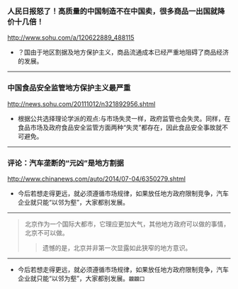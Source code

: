 ### 人民日报怒了！高质量的中国制造不在中国卖，很多商品一出国就降价十几倍！
http://www.sohu.com/a/120622889_488115
- ？国由于地区割据及地方保护主义，商品流通成本已经严重地阻碍了商品经济的发展。
---
### 中国食品安全监管地方保护主义最严重
http://news.sohu.com/20111012/n321892956.shtml
- 根据公共选择理论学派的观点:与市场失灵一样，政府监管也会失灵。同样，在食品市场及政府食品安全监管方面两种“失灵”都存在，因此食品安全事故就不可避免。
---
### 评论：汽车垄断的“元凶”是地方割据
http://www.chinanews.com/auto/2014/07-04/6350279.shtml
- 今后若想走得更远，就必须遵循市场规律，如果放任地方政府限制竞争，汽车企业就只能“以邻为壑”，大家都别发展。
---
>北京作为一个国际大都市，它理应更加大气，其他地方政府可以做的事情，北京不可以做。
>>遗憾的是，北京并非第一次显露如此狭窄的地方意识。
---
- 今后若想走得更远，就必须遵循市场规律，如果放任地方政府限制竞争，汽车企业就只能“以邻为壑”，大家都别发展。`龖龖囗`